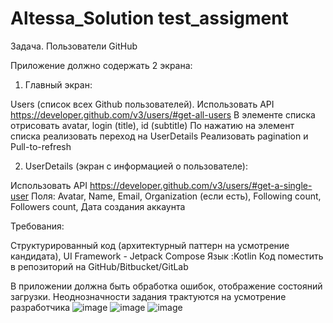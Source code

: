 # Altessa_Solution test_assigment

Задача. Пользователи GitHub

Приложение должно содержать 2 экрана:

1) Главный экран:

Users (список всех Github пользователей). Использовать API https://developer.github.com/v3/users/#get-all-users
В элементе списка отрисовать avatar, login (title), id (subtitle)
По нажатию на элемент списка реализовать переход на UserDetails
Реализовать pagination и Pull-to-refresh

2) UserDetails (экран с информацией о пользователе):

Использовать API https://developer.github.com/v3/users/#get-a-single-user
Поля: Avatar, Name, Email, Organization (если есть), Following count, Followers count, Дата создания аккаунта


Требования:

Структурированный код (архитектурный паттерн на усмотрение кандидата), UI Framework - Jetpack Compose
Язык :Kotlin
Код поместить в репозиторий на GitHub/Bitbucket/GitLab

В приложении должна быть обработка ошибок, отображение состояний загрузки.
Неоднозначности задания трактуются на усмотрение разработчика
![image](https://github.com/nursultanamanzhol/Altessa_Solution-test_assigment/assets/91078998/35fe8985-0a6b-454e-998d-0070b7387be7)
![image](https://github.com/nursultanamanzhol/Altessa_Solution-test_assigment/assets/91078998/73b3baca-1c76-4bf6-b2af-600c8c00a69c)
![image](https://github.com/nursultanamanzhol/Altessa_Solution-test_assigment/assets/91078998/68683b69-aa1d-4fa2-a957-879535537148)
